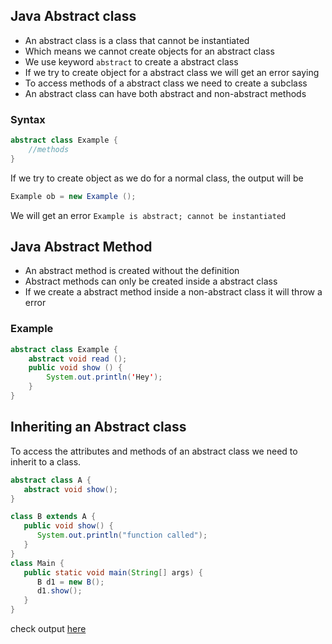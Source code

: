 ## Java Abstract class
* An abstract class is a class that cannot be instantiated
* Which means we cannot create objects for an abstract class
* We use keyword `abstract` to create a abstract class
* If we try to create object for a abstract class we will get an error saying 
* To access methods of a abstract class we need  to create a subclass
* An abstract class can have both abstract and non-abstract methods

### Syntax
```java
abstract class Example {
	//methods
}
```
If we try to create object as we do for a normal class, the output will be
```java
Example ob = new Example ();
```
We will get an error
`Example is abstract; cannot be instantiated`

## Java Abstract Method
* An abstract method is created without the definition
* Abstract methods can only be created inside a abstract class
* If we create a abstract method inside a non-abstract class it will throw a error
### Example
```java
abstract class Example {
	abstract void read ();
	public void show () {
		System.out.println('Hey');
	}
}
```
## Inheriting an Abstract class
To access the attributes and methods of an abstract class we need to inherit to a class.
```java
abstract class A {
   abstract void show();
}

class B extends A {
   public void show() {
      System.out.println("function called");
   }
}
class Main {
   public static void main(String[] args) {
      B d1 = new B();
      d1.show();
   }
}
```
check output [here](https://onecompiler.com/java/3w3yhgrf4)